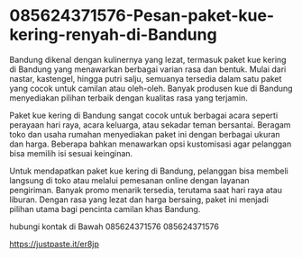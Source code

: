 # 085624371576-Pesan-paket-kue-kering-renyah-di-Bandung
Bandung dikenal dengan kulinernya yang lezat, termasuk paket kue kering di Bandung yang menawarkan berbagai varian rasa dan bentuk. Mulai dari nastar, kastengel, hingga putri salju, semuanya tersedia dalam satu paket yang cocok untuk camilan atau oleh-oleh. Banyak produsen kue di Bandung menyediakan pilihan terbaik dengan kualitas rasa yang terjamin.

Paket kue kering di Bandung sangat cocok untuk berbagai acara seperti perayaan hari raya, acara keluarga, atau sekadar teman bersantai. Beragam toko dan usaha rumahan menyediakan paket ini dengan berbagai ukuran dan harga. Beberapa bahkan menawarkan opsi kustomisasi agar pelanggan bisa memilih isi sesuai keinginan.

Untuk mendapatkan paket kue kering di Bandung, pelanggan bisa membeli langsung di toko atau melalui pemesanan online dengan layanan pengiriman. Banyak promo menarik tersedia, terutama saat hari raya atau liburan. Dengan rasa yang lezat dan harga bersaing, paket ini menjadi pilihan utama bagi pencinta camilan khas Bandung.

hubungi kontak di Bawah
085624371576
085624371576

https://justpaste.it/er8jp
